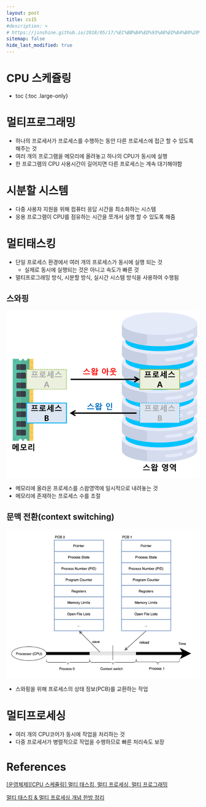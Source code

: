 ```yaml
---
layout: post
title: cs15
#description: >
# https://jinshine.github.io/2018/05/17/%EC%BB%B4%ED%93%A8%ED%84%B0%20%EA%B8%B0%EC%B4%88/%EB%A9%94%EB%AA%A8%EB%A6%AC%EA%B5%AC%EC%A1%B0/
sitemap: false
hide_last_modified: true
---
```

# CPU 스케쥴링

* toc
{:toc .large-only}

# 멀티프로그래밍
- 하나의 프로세서가 프로세스를 수행하는 동안 다른 프로세스에 접근 할 수 있도록 해주는 것
- 여러 개의 프로그램을 메모리에 올려놓고 하나의 CPU가 동시에 실행
- 한 프로그램의 CPU 사용시간이 길어지면 다른 프로세스는 계속 대기해야함

# 시분할 시스템
- 다중 사용자 지원을 위해 컴퓨터 응답 시간을 최소화하는 시스템
- 응용 프로그램이 CPU를 점유하는 시간을 쪼개서 실행 할 수 있도록 해줌

# 멀티태스킹
- 단일 프로세스 환경에서 여러 개의 프로세스가 동시에 실행 되는 것
  - 실제로 동시에 실행되는 것은 아니고 속도가 빠른 것
- 멀티프로그래밍 방식, 시분할 방식, 실시간 시스템 방식을 사용하여 수행됨

## 스와핑
![](/assets/img/cs/swap.png)
- 메모리에 올라온 프로세스를 스왑영역에 일시적으로 내려놓는 것
- 메모리에 존재하는 프로세스 수를 조절

## 문맥 전환(context switching)
![](/assets/img/cs/contextswitch.png)
- 스와핑을 위해 프로세스의 상태 정보(PCB)를 교환하는 작업

# 멀티프로세싱
- 여러 개의 CPU코어가 동시에 작업을 처리하는 것
- 다중 프로세서가 병렬적으로 작업을 수행하므로 빠른 처리속도 보장

# References
[[운영체제][CPU 스케쥴링] 멀티 태스킹, 멀티 프로세싱, 멀티 프로그래밍](https://velog.io/@redgem92/%EC%9A%B4%EC%98%81%EC%B2%B4%EC%A0%9C-CPU-%EC%8A%A4%EC%BC%80%EC%A5%B4%EB%A7%81-%EB%A9%80%ED%8B%B0-%ED%83%9C%EC%8A%A4%ED%82%B9-%EB%A9%80%ED%8B%B0-%ED%94%84%EB%A1%9C%EC%84%B8%EC%8B%B1-%EB%A9%80%ED%8B%B0-%ED%94%84%EB%A1%9C%EA%B7%B8%EB%9E%98%EB%B0%8D)

[멀티 태스킹 & 멀티 프로세싱 개념 한방 정리](https://inpa.tistory.com/entry/%F0%9F%91%A9%E2%80%8D%F0%9F%92%BB-multi-programming-tasking-processing)